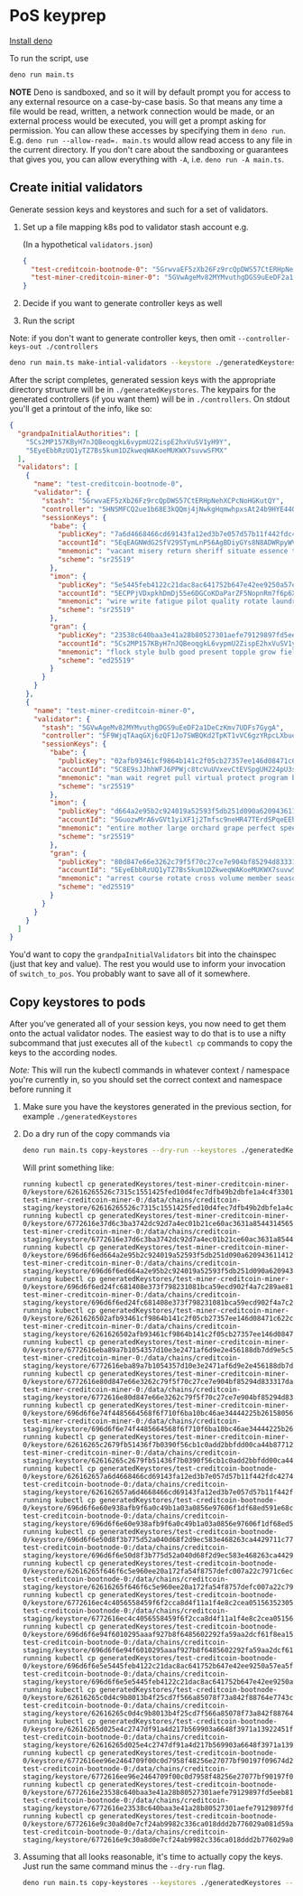 # PoS keyprep

[Install deno](https://deno.land/manual@v1.36.0/getting_started/installation)

To run the script, use

```bash
deno run main.ts
```

**NOTE** Deno is sandboxed, and so it will by default prompt you for access to any external resource on a case-by-case basis. So that means any time a file would be read, written, a network connection would be made, or an external process would
be executed, you will get a prompt asking for permission. You can allow these accesses by specifying them in `deno run`. E.g. `deno run --allow-read=. main.ts` would allow read access to any file in the current directory. If you don't care about
the sandboxing or guarantees that gives you, you can allow everything with `-A`, i.e. `deno run -A main.ts`.

## Create initial validators

Generate session keys and keystores and such for a set of validators.

1. Set up a file mapping k8s pod to validator stash account e.g.

    (In a hypothetical `validators.json`)

    ```json
    {
      "test-creditcoin-bootnode-0": "5GrwvaEF5zXb26Fz9rcQpDWS57CtERHpNehXCPcNoHGKutQY",
      "test-miner-creditcoin-miner-0": "5GVwAgeMv82MYMvuthgDGS9uEeDF2a1DeCzKmv7UDFs7GygA"
    }
    ```

2. Decide if you want to generate controller keys as well
3. Run the script

Note: if you don't want to generate controller keys, then omit `--controller-keys-out ./controllers`

```bash
deno run main.ts make-intial-validators --keystore ./generatedKeystores --controller-keys-out ./controllers --validators ./validators.json
```

After the script completes, generated session keys with the appropriate directory structure will be in `./generatedKeystores`. The keypairs for the generated controllers
(if you want them) will be in `./controllers`. On stdout you'll get a printout of the info, like so:

```json
{
  "grandpaInitialAuthorities": [
    "5Cs2MP157KByH7nJQBeoqgkL6vypmU2ZispE2hxVuSV1yH9Y",
    "5EyeEbbRzUQ1yTZ7Bs5kum1DZkweqWAKoeMUKWX7suvwSFMX"
  ],
  "validators": [
    {
      "name": "test-creditcoin-bootnode-0",
      "validator": {
        "stash": "5GrwvaEF5zXb26Fz9rcQpDWS57CtERHpNehXCPcNoHGKutQY",
        "controller": "5HNSMFCQ2ue1b68E3kQQmj4jNwkgHqmwhpxsAt24b9HYE44Q",
        "sessionKeys": {
          "babe": {
            "publicKey": "7a6d4668466cd69143fa12ed3b7e057d57b11f442fdc42748b9964900e3e8f63",
            "accountId": "5EqEAGNWdG2SfV29STymLnP56AgBDiyGYs8N8ADWRpyWVr4c",
            "mnemonic": "vacant misery return sheriff situate essence toilet garment various express swap tide",
            "scheme": "sr25519"
          },
          "imon": {
            "publicKey": "5e5445feb4122c21dac8ac641752b647e42ee9250a57ea5f354c26fc8d2eed69",
            "accountId": "5ECPPjVDxpkhDmDj55e6DGCoKDaParZF5NopnRm7f6p6Xjjs",
            "mnemonic": "wire write fatigue pilot quality rotate laundry river lake garden inner inform",
            "scheme": "sr25519"
          },
          "gran": {
            "publicKey": "23538c640baa3e41a28b80527301aefe79129897fd5eeb816baabd97a2fb83bf",
            "accountId": "5Cs2MP157KByH7nJQBeoqgkL6vypmU2ZispE2hxVuSV1yH9Y",
            "mnemonic": "flock style bulb good present topple grow field online speed auction wage",
            "scheme": "ed25519"
          }
        }
      }
    },
    {
      "name": "test-miner-creditcoin-miner-0",
      "validator": {
        "stash": "5GVwAgeMv82MYMvuthgDGS9uEeDF2a1DeCzKmv7UDFs7GygA",
        "controller": "5F9WjqTAaqGXj6zQF1Jo7SWBQKd2TpKT1vVC6gzYRpcLXbue",
        "sessionKeys": {
          "babe": {
            "publicKey": "02afb93461cf9864b141c2f05cb27357ee146d08471c622ca75d4c4ec25a4c04",
            "accountId": "5C8E9sJJhhWFJ6PPWjc8tcVuUVxevCtEVSpgUH224pU3sBpm",
            "mnemonic": "man wait regret pull virtual protect program bind february illegal clock flight",
            "scheme": "sr25519"
          },
          "imon": {
            "publicKey": "d664a2e95b2c924019a52593f5db251d090a620943611412ff490a5ce3a7786d",
            "accountId": "5GuozwMrA6vGVt1yiXF1j2Tmfsc9neHR47TErdSPqeEEhjnp",
            "mnemonic": "entire mother large orchard grape perfect speed fashion alcohol wrist employ fossil",
            "scheme": "sr25519"
          },
          "gran": {
            "publicKey": "80d847e66e3262c79f5f70c27ce7e904bf85294d833317dacd93dc5f54908238",
            "accountId": "5EyeEbbRzUQ1yTZ7Bs5kum1DZkweqWAKoeMUKWX7suvwSFMX",
            "mnemonic": "arrest course rotate cross volume member season resemble dizzy avoid fabric security",
            "scheme": "ed25519"
          }
        }
      }
    }
  ]
}
```

You'd want to copy the `grandpaInitialValidators` bit into the chainspec (just that key and value). The rest you would use to inform
your invocation of `switch_to_pos`. You probably want to save all of it somewhere.

## Copy keystores to pods

After you've generated all of your session keys, you now need to get them onto the actual validator nodes. The easiest way to do that is to use a nifty
subcommand that just executes all of the `kubectl cp` commands to copy the keys to the according nodes.

*Note:* This will run the kubectl commands in whatever context / namespace you're currently in, so you should set the correct context and namespace before running it

1. Make sure you have the keystores generated in the previous section, for example `./generatedKeystores`
2. Do a dry run of the copy commands via

    ```bash
    deno run main.ts copy-keystores --dry-run --keystores ./generatedKeystores --chain-spec ./myTargetChainSpec.json
    ```

    Will print something like:

    ```text
    running kubectl cp generatedKeystores/test-miner-creditcoin-miner-0/keystore/62616265526c7315c1551425fed10d4fec7dfb49b2dbfe1a4c4f330189fc805990abfa78 test-miner-creditcoin-miner-0:/data/chains/creditcoin-staging/keystore/62616265526c7315c1551425fed10d4fec7dfb49b2dbfe1a4c4f330189fc805990abfa78
    running kubectl cp generatedKeystores/test-miner-creditcoin-miner-0/keystore/6772616e37d6c3ba3742dc92d7a4ec01b21ce60ac3631a85443145652ebc1b7bdf3dea32 test-miner-creditcoin-miner-0:/data/chains/creditcoin-staging/keystore/6772616e37d6c3ba3742dc92d7a4ec01b21ce60ac3631a85443145652ebc1b7bdf3dea32
    running kubectl cp generatedKeystores/test-miner-creditcoin-miner-0/keystore/696d6f6ed664a2e95b2c924019a52593f5db251d090a620943611412ff490a5ce3a7786d test-miner-creditcoin-miner-0:/data/chains/creditcoin-staging/keystore/696d6f6ed664a2e95b2c924019a52593f5db251d090a620943611412ff490a5ce3a7786d
    running kubectl cp generatedKeystores/test-miner-creditcoin-miner-0/keystore/696d6f6ed24fc681408e373f798231081bca59ecd902f4a7c289ae817f69970f1407ad26 test-miner-creditcoin-miner-0:/data/chains/creditcoin-staging/keystore/696d6f6ed24fc681408e373f798231081bca59ecd902f4a7c289ae817f69970f1407ad26
    running kubectl cp generatedKeystores/test-miner-creditcoin-miner-0/keystore/6261626502afb93461cf9864b141c2f05cb27357ee146d08471c622ca75d4c4ec25a4c04 test-miner-creditcoin-miner-0:/data/chains/creditcoin-staging/keystore/6261626502afb93461cf9864b141c2f05cb27357ee146d08471c622ca75d4c4ec25a4c04
    running kubectl cp generatedKeystores/test-miner-creditcoin-miner-0/keystore/6772616eba89a7b1054357d10e3e2471af6d9e2e456188db7dd9e5c524800de7189bbc96 test-miner-creditcoin-miner-0:/data/chains/creditcoin-staging/keystore/6772616eba89a7b1054357d10e3e2471af6d9e2e456188db7dd9e5c524800de7189bbc96
    running kubectl cp generatedKeystores/test-miner-creditcoin-miner-0/keystore/6772616e80d847e66e3262c79f5f70c27ce7e904bf85294d833317dacd93dc5f54908238 test-miner-creditcoin-miner-0:/data/chains/creditcoin-staging/keystore/6772616e80d847e66e3262c79f5f70c27ce7e904bf85294d833317dacd93dc5f54908238
    running kubectl cp generatedKeystores/test-miner-creditcoin-miner-0/keystore/696d6f6e74f4485664568f6f710f6ba10bc46ae34444225b261580561e62eaa3c123970a test-miner-creditcoin-miner-0:/data/chains/creditcoin-staging/keystore/696d6f6e74f4485664568f6f710f6ba10bc46ae34444225b261580561e62eaa3c123970a
    running kubectl cp generatedKeystores/test-miner-creditcoin-miner-0/keystore/62616265c2679fb51436f7b0390f56cb1c0add2bbfdd00ca44b877122b700c575b92fa75 test-miner-creditcoin-miner-0:/data/chains/creditcoin-staging/keystore/62616265c2679fb51436f7b0390f56cb1c0add2bbfdd00ca44b877122b700c575b92fa75
    running kubectl cp generatedKeystores/test-creditcoin-bootnode-0/keystore/626162657a6d4668466cd69143fa12ed3b7e057d57b11f442fdc42748b9964900e3e8f63 test-creditcoin-bootnode-0:/data/chains/creditcoin-staging/keystore/626162657a6d4668466cd69143fa12ed3b7e057d57b11f442fdc42748b9964900e3e8f63
    running kubectl cp generatedKeystores/test-creditcoin-bootnode-0/keystore/696d6f6e60e938afb9f6a0c49b1a03a0856e97606f1df68ed591e68c05856fc1c596db12 test-creditcoin-bootnode-0:/data/chains/creditcoin-staging/keystore/696d6f6e60e938afb9f6a0c49b1a03a0856e97606f1df68ed591e68c05856fc1c596db12
    running kubectl cp generatedKeystores/test-creditcoin-bootnode-0/keystore/696d6f6e50d8f3b775d52a040d68f2d9ec583e468263ca4429711c77fcb1402a88dd815f test-creditcoin-bootnode-0:/data/chains/creditcoin-staging/keystore/696d6f6e50d8f3b775d52a040d68f2d9ec583e468263ca4429711c77fcb1402a88dd815f
    running kubectl cp generatedKeystores/test-creditcoin-bootnode-0/keystore/62616265f646f6c5e960ee20a172fa54f8757defc007a22c7971c6ec760c6bf66bd04c37 test-creditcoin-bootnode-0:/data/chains/creditcoin-staging/keystore/62616265f646f6c5e960ee20a172fa54f8757defc007a22c7971c6ec760c6bf66bd04c37
    running kubectl cp generatedKeystores/test-creditcoin-bootnode-0/keystore/6772616ec4c4056558459f6f2cca8d4f11a1f4e8c2cea051563523051a18bdbda9bff57c test-creditcoin-bootnode-0:/data/chains/creditcoin-staging/keystore/6772616ec4c4056558459f6f2cca8d4f11a1f4e8c2cea051563523051a18bdbda9bff57c
    running kubectl cp generatedKeystores/test-creditcoin-bootnode-0/keystore/696d6f6e94f6010295aaaf927b8f6485602292fa59aa2dcf61f8ea156288876dfd587d71 test-creditcoin-bootnode-0:/data/chains/creditcoin-staging/keystore/696d6f6e94f6010295aaaf927b8f6485602292fa59aa2dcf61f8ea156288876dfd587d71
    running kubectl cp generatedKeystores/test-creditcoin-bootnode-0/keystore/696d6f6e5e5445feb4122c21dac8ac641752b647e42ee9250a57ea5f354c26fc8d2eed69 test-creditcoin-bootnode-0:/data/chains/creditcoin-staging/keystore/696d6f6e5e5445feb4122c21dac8ac641752b647e42ee9250a57ea5f354c26fc8d2eed69
    running kubectl cp generatedKeystores/test-creditcoin-bootnode-0/keystore/62616265c0d4c9b8013b4f25cd7f566a85078f73a842f88764e7743c86cd9460f208b342 test-creditcoin-bootnode-0:/data/chains/creditcoin-staging/keystore/62616265c0d4c9b8013b4f25cd7f566a85078f73a842f88764e7743c86cd9460f208b342
    running kubectl cp generatedKeystores/test-creditcoin-bootnode-0/keystore/62616265d025e4c2747df91a4d217b569903a6648f3971a13922451f20da4a470d11a756 test-creditcoin-bootnode-0:/data/chains/creditcoin-staging/keystore/62616265d025e4c2747df91a4d217b569903a6648f3971a13922451f20da4a470d11a756
    running kubectl cp generatedKeystores/test-creditcoin-bootnode-0/keystore/6772616ee96e2464709f00c0d7958f48256e27077bf90197f09674d2766b9844debd959e test-creditcoin-bootnode-0:/data/chains/creditcoin-staging/keystore/6772616ee96e2464709f00c0d7958f48256e27077bf90197f09674d2766b9844debd959e
    running kubectl cp generatedKeystores/test-creditcoin-bootnode-0/keystore/6772616e23538c640baa3e41a28b80527301aefe79129897fd5eeb816baabd97a2fb83bf test-creditcoin-bootnode-0:/data/chains/creditcoin-staging/keystore/6772616e23538c640baa3e41a28b80527301aefe79129897fd5eeb816baabd97a2fb83bf
    running kubectl cp generatedKeystores/test-creditcoin-bootnode-0/keystore/6772616e9c30a8d0e7cf24ab9982c336ca018ddd2b776029a081d59a72393fd95bf47de4 test-creditcoin-bootnode-0:/data/chains/creditcoin-staging/keystore/6772616e9c30a8d0e7cf24ab9982c336ca018ddd2b776029a081d59a72393fd95bf47de4
    ```

3. Assuming that all looks reasonable, it's time to actually copy the keys. Just run the same command minus the `--dry-run` flag.

    ```bash
    deno run main.ts copy-keystores --keystores ./generatedKeystores --chain-spec ./myTargetChainSpec.json
    ```
